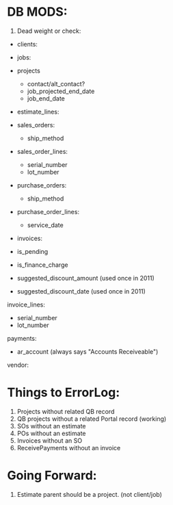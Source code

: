 # DB MODS:

1. Dead weight or check:

- clients:
  
- jobs:
 
- projects
  - contact/alt_contact?
  - job_projected_end_date
  - job_end_date
  
- estimate_lines:

- sales_orders:
   - ship_method
   
- sales_order_lines:
  - serial_number
  - lot_number
  
- purchase_orders:
   - ship_method
   
- purchase_order_lines:
  - service_date

- invoices:
 - is_pending
 - is_finance_charge
 - suggested_discount_amount (used once in 2011)
 - suggested_discount_date (used once in 2011)

invoice_lines:
 - serial_number
 - lot_number

payments:
  - ar_account (always says "Accounts Receiveable")
  
vendor:

# Things to ErrorLog:

1. Projects without related QB record
1. QB projects without a related Portal record (working)
1. SOs without an estimate
1. POs without an estimate
1. Invoices without an SO
1. ReceivePayments without an invoice


# Going Forward:
1. Estimate parent should be a project. (not client/job)